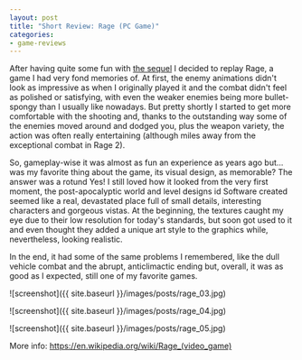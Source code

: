 ```yaml
---
layout: post
title: "Short Review: Rage (PC Game)"
categories:
- game-reviews
---
```


<p>
After having quite some fun with <a href='https://blog.binarynonsense.com/2021/06/06/short-review-rage-2-pc/'>the sequel</a> I decided to replay Rage, a game I had very fond memories of. At first, the enemy animations didn't look as impressive as when I originally played it and the combat didn't feel as polished or satisfying, with even the weaker enemies being more bullet-spongy than I usually like nowadays. But pretty shortly I started to get more comfortable with the shooting and, thanks to the outstanding way some of the enemies moved around and dodged you, plus the weapon variety, the action was often really entertaining (although miles away from the exceptional combat in Rage 2).
</p>
<p>
So, gameplay-wise it was almost as fun an experience as years ago but... was my favorite thing about the game, its visual design, as memorable? The answer was a rotund Yes! I still loved how it looked from the very first moment, the post-apocalyptic world and level designs id Software created seemed like a real, devastated place full of small details, interesting characters and gorgeous vistas. At the beginning, the textures caught my eye due to their low resolution for today's standards, but soon got used to it and even thought they added a unique art style to the graphics while, nevertheless, looking realistic. 
</p>
<p>
In the end, it had some of the same problems I remembered, like the dull vehicle combat and the abrupt, anticlimactic ending but, overall, it was as good as I expected, still one of my favorite games. 
</p>


![screenshot]({{ site.baseurl }}/images/posts/rage_03.jpg)

![screenshot]({{ site.baseurl }}/images/posts/rage_04.jpg)

![screenshot]({{ site.baseurl }}/images/posts/rage_05.jpg)


<p>More info: <a href="https://en.wikipedia.org/wiki/Rage_(video_game)">https://en.wikipedia.org/wiki/Rage_(video_game)</a><p>
